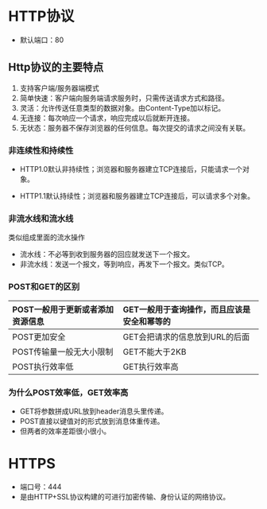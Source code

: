 # HTTP协议
* 默认端口：80
## Http协议的主要特点
1. 支持客户端/服务器端模式
2. 简单快速：客户端向服务端请求服务时，只需传送请求方式和路径。
3. 灵活：允许传送任意类型的数据对象。由Content-Type加以标记。
4. 无连接：每次响应一个请求，响应完成以后就断开连接。
5. 无状态：服务器不保存浏览器的任何信息。每次提交的请求之间没有关联。

### 非连续性和持续性
* HTTP1.0默认非持续性；浏览器和服务器建立TCP连接后，只能请求一个对象。

* HTTP1.1默认持续性；浏览器和服务器建立TCP连接后，可以请求多个对象。
### 非流水线和流水线
类似组成里面的流水操作
* 流水线：不必等到收到服务器的回应就发送下一个报文。
* 非流水线：发送一个报文，等到响应，再发下一个报文。类似TCP。

### POST和GET的区别
|**POST一般用于更新或者添加资源信息**| **GET一般用于查询操作，而且应该是安全和幂等的**|
| :----| :----|
|POST更加安全|GET会把请求的信息放到URL的后面|
|POST传输量一般无大小限制|GET不能大于2KB|
|POST执行效率低|GET执行效率高|

### 为什么POST效率低，GET效率高
* GET将参数拼成URL放到header消息头里传递。
* POST直接以键值对的形式放到消息体重传递。
* 但两者的效率差距很小很小。
# HTTPS
* 端口号：444
* 是由HTTP+SSL协议构建的可进行加密传输、身份认证的网络协议。

